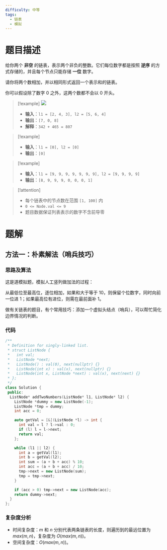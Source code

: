 ```yaml
---
difficulty: 中等
tags:
  - 链表
  - 模拟
---
```


# 题目描述

给你两个 **非空** 的链表，表示两个非负的整数。它们每位数字都是按照 **逆序** 的方式存储的，并且每个节点只能存储 **一位** 数字。

请你将两个数相加，并以相同形式返回一个表示和的链表。

你可以假设除了数字 0 之外，这两个数都不会以 0 开头。

> [!example]
> ![](https://assets.leetcode-cn.com/aliyun-lc-upload/uploads/2021/01/02/addtwonumber1.jpg)
> - **输入**：`l1 = [2, 4, 3], l2 = [5, 6, 4]`
> - **输出**：`[7, 0, 8]`
> - **解释**：`342 + 465 = 807`

> [!example]
> - **输入**：`l1 = [0], l2 = [0]`
> - **输出**：`[0]`

> [!example]
> - **输入**：`l1 = [9, 9, 9, 9, 9, 9, 9], l2 = [9, 9, 9, 9]`
> - **输出**：`[8, 9, 9, 9, 0, 0, 0, 1]`

> [!attention]
> - 每个链表中的节点数在范围 `[1, 100]` 内
> - `0 <= Node.val <= 9`
> - 题目数据保证列表表示的数字不含前导零

# 题解

## 方法一：朴素解法（哨兵技巧）

### 思路及算法

这是道模拟题，模拟人工竖列做加法的过程：

从最低位至最高位，逐位相加，如果和大于等于 10，则保留个位数字，同时向前一位进 1；如果最高位有进位，则需在最前面补 1。

做有关链表的题目，有个常用技巧：添加一个虚拟头结点（哨兵），可以帮忙简化边界情况的判断。

### 代码

```cpp
/**
 * Definition for singly-linked list.
 * struct ListNode {
 *   int val;
 *   ListNode *next;
 *   ListNode() : val(0), next(nullptr) {}
 *   ListNode(int x) : val(x), next(nullptr) {}
 *   ListNode(int x, ListNode *next) : val(x), next(next) {}
 * };
 */
class Solution {
 public:
  ListNode* addTwoNumbers(ListNode* l1, ListNode* l2) {
    ListNode *dummy = new ListNode(-1);
    ListNode *tmp = dummy;
    int acc = 0;

    auto getVal = [&](ListNode *l) -> int {
      int val = l ? l->val : 0;
      if (l) l = l->next; 
      return val;
    };

    while (l1 || l2) {
      int a = getVal(l1);
      int b = getVal(l2);
      int sum = (a + b + acc) % 10;
      int acc = (a + b + acc) / 10;
      tmp->next = new ListNode(sum);
      tmp = tmp->next;
    }

    if (acc > 0) tmp->next = new ListNode(acc);
    return dummy->next;
  }
};
```

### 复杂度分析

- 时间复杂度：$m$ 和 $n$ 分别代表两条链表的长度，则遍历到的最远位置为 $max(m,n)$，复杂度为 $O(max(m,n))$。
- 空间复杂度：$O(max(m, n))$。
